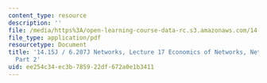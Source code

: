 ```yaml
---
content_type: resource
description: ''
file: /media/https%3A/open-learning-course-data-rc.s3.amazonaws.com/14-15j-networks-spring-2018/ee254c34ec3b785922df672a0e1b3411_MIT14_15JS18_lec17.pdf
file_type: application/pdf
resourcetype: Document
title: '14.15J / 6.207J Networks, Lecture 17 Economics of Networks, Network Effects:
  Part 2'
uid: ee254c34-ec3b-7859-22df-672a0e1b3411
---
```


